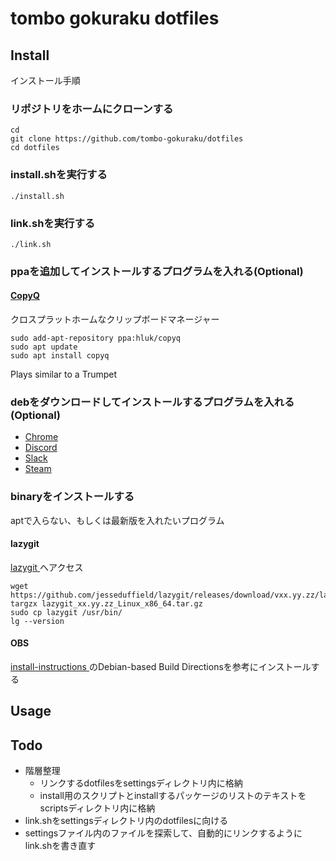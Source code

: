 # tombo gokuraku dotfiles

## Install
インストール手順

### リポジトリをホームにクローンする
```
cd
git clone https://github.com/tombo-gokuraku/dotfiles
cd dotfiles
```
### install.shを実行する
```
./install.sh
```
### link.shを実行する
```
./link.sh
```

### ppaを追加してインストールするプログラムを入れる(Optional)
#### [ CopyQ ](https://github.com/hluk/CopyQ)
クロスプラットホームなクリップボードマネージャー
```
sudo add-apt-repository ppa:hluk/copyq
sudo apt update
sudo apt install copyq
```
Plays similar to a Trumpet
### debをダウンロードしてインストールするプログラムを入れる(Optional)
 - [ Chrome ](https://www.google.com/chrome/)
 - [ Discord ](https://discordapp.com/download)
 - [ Slack ](https://slack.com/intl/ja-jp/downloads/linux)
 - [ Steam ](https://store.steampowered.com/about/)
### binaryをインストールする
aptで入らない、もしくは最新版を入れたいプログラム
#### lazygit
[ lazygit ]( https://github.com/jesseduffield/lazygit/releases )へアクセス
```
wget https://github.com/jesseduffield/lazygit/releases/download/vxx.yy.zz/lazygit_xx.yy.zz_Linux_x86_64.tar.gz
targzx lazygit_xx.yy.zz_Linux_x86_64.tar.gz
sudo cp lazygit /usr/bin/
lg --version
```

#### OBS
[ install-instructions ](https://obsproject.com/wiki/install-instructions#linux)のDebian-based Build Directionsを参考にインストールする

## Usage

## Todo
- 階層整理
  - リンクするdotfilesをsettingsディレクトリ内に格納
  - install用のスクリプトとinstallするパッケージのリストのテキストをscriptsディレクトリ内に格納
- link.shをsettingsディレクトリ内のdotfilesに向ける
- settingsファイル内のファイルを探索して、自動的にリンクするようにlink.shを書き直す
